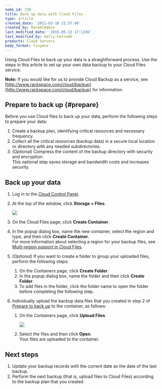 ```yaml
---
node_id: 236
title: Back up data with Cloud Files
type: article
created_date: '2011-03-16 21:57:40'
created_by: RackKCAdmin
last_modified_date: '2015-05-12 17:1336'
last_modified_by: kelly.holcomb
products: Cloud Servers
body_format: tinymce
---
```


Using Cloud Files to back up your data is a straightforward process. Use
the steps in this article to set up your own data backup to your Cloud
Files service.

**Note:** If you would like for us to provide Cloud Backup as a service,
see
[http://www.rackspace.com/cloud/backup](http://www.rackspace.com/cloud/backup)
for information.

Prepare to back up {#prepare}
------------------

Before you use Cloud files to back up your data, perform the following
steps to prepare your data:

1.  Create a backup plan, identifying critical resources and necessary
    frequency.
2.  Collect all the critical resources (backup data) in a secure local
    location or directory with any needed subdirectories.
3.  *(Optional)* Compress the content of the backup directory with
    security and encryption.\
     This optional step saves storage and bandwidth costs and increases
    security.

Back up your data
-----------------

1.  Log in to the [Cloud Control Panel](https://mycloud.rackspace.com/).
2.  At the top of the window, click **Storage \> Files**.

    ![](/knowledge_center/sites/default/files/field/image/236.1.png)

3.  On the Cloud Files page, click **Create Container**.
4.  In the popup dialog box, name the new container, select the region
    and type, and then click **Create Container**.\
     For more information about selecting a region for your backup
    files, see [Multi-region support in Cloud
    Files](http://www.rackspace.com/knowledge_center/node/2157).
5.  *(Optional)* If you want to create a folder to group your uploaded
    files, perform the following steps:
    1.  On the Containers page, click **Create Folder**.
    2.  In the popup dialog box, name the folder and then click **Create
        Folder**.
    3.  To add files in the folder, click the folder name to open the
        folder before completing the following step.

6.  Individually upload the backup data files that you created in step 2
    of [Prepare to back up](#prepare) to the container, as follows:
    1.  On the Containers page, click **Upload Files**.

        ![](/knowledge_center/sites/default/files/field/image/263.4.png)

    2.  Select the files and then click **Open**.\
         Your files are uploaded to the container.

Next steps
----------

1.  Update your backup records with the current date as the date of the
    last backup.
2.  Perform the next backup (that is, upload files to Cloud Files)
    according to the backup plan that you created.


